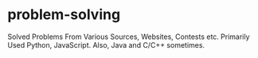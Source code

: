 # problem-solving
Solved Problems From Various Sources, Websites, Contests etc.
Primarily Used Python, JavaScript. Also, Java and C/C++ sometimes.
